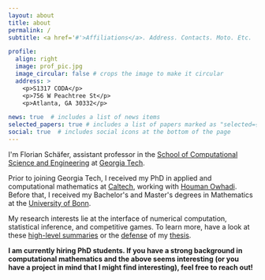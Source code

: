 ```yaml
---
layout: about
title: about
permalink: /
subtitle: <a href='#'>Affiliations</a>. Address. Contacts. Moto. Etc.

profile:
  align: right
  image: prof_pic.jpg
  image_circular: false # crops the image to make it circular
  address: >
    <p>S1317 CODA</p>
    <p>756 W Peachtree St</p>
    <p>Atlanta, GA 30332</p>

news: true  # includes a list of news items
selected_papers: true # includes a list of papers marked as "selected={true}"
social: true  # includes social icons at the bottom of the page
---
```


I'm Florian Schäfer, assistant professor in the [School of Computational Science and Engineering](https://cse.gatech.edu/) at [Georgia Tech](https://gatech.edu/).

Prior to joining Georgia Tech, I received my PhD in applied and computational mathematics at [Caltech](http://www.caltech.edu/), working with [Houman Owhadi](http://users.cms.caltech.edu/~owhadi/index.htm).
Before that, I received my Bachelor's and Master's degrees in Mathematics at the [University of Bonn](https://www.mathematics.uni-bonn.de/).

My research interests lie at the interface of numerical computation, statistical inference, and competitive games. 
To learn more, have a look at these [high-level summaries](/projects/) or the [defense](https://youtu.be/Ph1pAv92WBQ) of my [thesis](https://thesis.library.caltech.edu/14261/3/main-bibtex.pdf).

**I am currently hiring PhD students. If you have a strong background in computational mathematics and the above seems interesting (or you have a project in mind that I might find interesting), feel free to reach out!**
